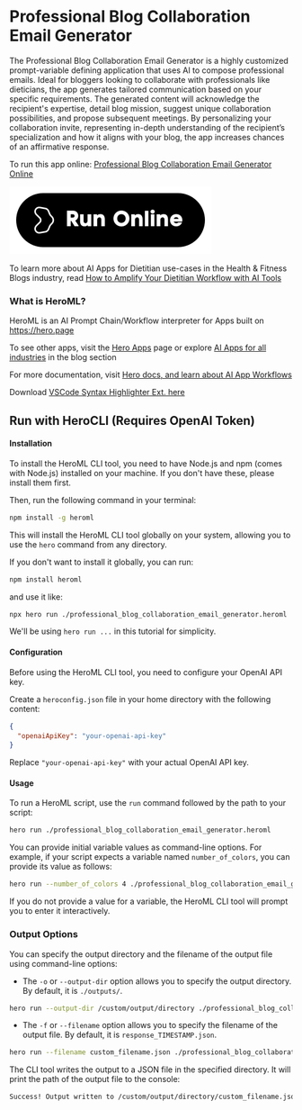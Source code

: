# Professional Blog Collaboration Email Generator

The Professional Blog Collaboration Email Generator is a highly customized prompt-variable defining application that uses AI to compose professional emails. Ideal for bloggers looking to collaborate with professionals like dieticians, the app generates tailored communication based on your specific requirements. The generated content will acknowledge the recipient's expertise, detail blog mission, suggest unique collaboration possibilities, and propose subsequent meetings. By personalizing your collaboration invite, representing in-depth understanding of the recipient’s specialization and how it aligns with your blog, the app increases chances of an affirmative response.

To run this app online: [Professional Blog Collaboration Email Generator Online](https://hero.page/app/professional-blog-collaboration-email-generator-tailored-collaboration-proposal-generator/MKpFXFFvLo7Rb97d6g5Q)

[![Run Professional Blog Collaboration Email Generator Online](/assets/run.svg)](https://hero.page/app/professional-blog-collaboration-email-generator-tailored-collaboration-proposal-generator/MKpFXFFvLo7Rb97d6g5Q)

To learn more about AI Apps for Dietitian use-cases in the Health & Fitness Blogs industry, read [How to Amplify Your Dietitian Workflow with AI Tools](https://hero.page/blog/ai/health-and-fitness-blogs/how-to-amplify-your-dietitian-workflow-with-ai-tools/170937)

### What is HeroML?
HeroML is an AI Prompt Chain/Workflow interpreter for Apps built on https://hero.page 

To see other apps, visit the [Hero Apps](https://hero.page/apps) page or explore [AI Apps for all industries](https://hero.page/blog) in the blog section

For more documentation, visit [Hero docs, and learn about AI App Workflows](https://hero.page/tutorials/introduction-to-heroml)

Download [VSCode Syntax Highlighter Ext. here](https://marketplace.visualstudio.com/items?itemName=hero-page.heroml)

## Run with HeroCLI (Requires OpenAI Token)

#### Installation

To install the HeroML CLI tool, you need to have Node.js and npm (comes with Node.js) installed on your machine. If you don't have these, please install them first. 

Then, run the following command in your terminal:

```bash
npm install -g heroml
```

This will install the HeroML CLI tool globally on your system, allowing you to use the `hero` command from any directory.

If you don't want to install it globally, you can run:

```bash
npm install heroml
```

and use it like:

```bash
npx hero run ./professional_blog_collaboration_email_generator.heroml
```

We'll be using `hero run ...` in this tutorial for simplicity.

#### Configuration

Before using the HeroML CLI tool, you need to configure your OpenAI API key. 

Create a `heroconfig.json` file in your home directory with the following content:

```json
{
  "openaiApiKey": "your-openai-api-key"
}
```

Replace `"your-openai-api-key"` with your actual OpenAI API key.

#### Usage

To run a HeroML script, use the `run` command followed by the path to your script:

```bash
hero run ./professional_blog_collaboration_email_generator.heroml
```

You can provide initial variable values as command-line options. For example, if your script expects a variable named `number_of_colors`, you can provide its value as follows:

```bash
hero run --number_of_colors 4 ./professional_blog_collaboration_email_generator.heroml
```

If you do not provide a value for a variable, the HeroML CLI tool will prompt you to enter it interactively.

### Output Options

You can specify the output directory and the filename of the output file using command-line options:

- The `-o` or `--output-dir` option allows you to specify the output directory. By default, it is `./outputs/`.

```bash
hero run --output-dir /custom/output/directory ./professional_blog_collaboration_email_generator.heroml
```

- The `-f` or `--filename` option allows you to specify the filename of the output file. By default, it is `response_TIMESTAMP.json`.

```bash
hero run --filename custom_filename.json ./professional_blog_collaboration_email_generator.heroml
```

The CLI tool writes the output to a JSON file in the specified directory. It will print the path of the output file to the console:

```bash
Success! Output written to /custom/output/directory/custom_filename.json
```

